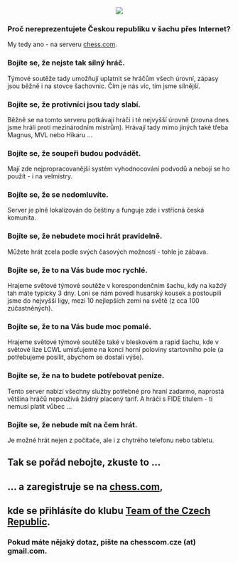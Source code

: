 <p align="center">
  <img src="https://avatars1.githubusercontent.com/u/40140224">
</p>

### Proč nereprezentujete Českou republiku v šachu přes Internet?

My tedy ano - na serveru [chess.com](https://chess.com/).

### Bojíte se, že nejste tak silný hráč.

Týmové soutěže tady umožňují uplatnit se hráčům všech úrovní, zápasy jsou běžně i na stovce šachovnic. Čím je nás víc, tím jsme silnější.

### Bojíte se, že protivníci jsou tady slabí.

Běžně se na tomto serveru potkávají hráči i té nejvyšší úrovně (zrovna dnes jsme hráli proti mezinárodním mistrům). Hrávají tady mimo jiných také třeba Magnus, MVL nebo Hikaru ...

### Bojíte se, že soupeři budou podvádět.

Mají zde nejpropracovanější systém vyhodnocování podvodů a nebojí se ho použít - i na velmistry.

### Bojíte se, že se nedomluvíte.

Server je plně lokalizován do češtiny a funguje zde i vstřícná česká komunita.

### Bojíte se, že nebudete moci hrát pravidelně.

Můžete hrát zcela podle svých časových možností - tohle je zábava.

### Bojíte se, že to na Vás bude moc rychlé.

Hrajeme světové týmové soutěže v korespondenčním šachu, kdy na každý tah máte typicky 3 dny. Loni se nám povedl husarský kousek a postoupili jsme do nejvyšší ligy, mezi 10 nejlepších zemí na světě (z cca 100 zúčastněných).

### Bojíte se, že to na Vás bude moc pomalé.

Hrajeme světové týmové soutěže také v bleskovém a rapid šachu, kde v světové lize LCWL umisťujeme na konci horní poloviny startovního pole (a potřebujeme posílit, abychom se dostali výše).

### Bojíte se, že na to budete potřebovat peníze.

Tento server nabízí všechny služby potřebné pro hraní zadarmo, naprostá většina hráčů nepoužívá žádný placený tarif. A hráči s FIDE titulem - ti nemusí platit vůbec ...

### Bojíte se, že nebude mít na čem hrát.

Je možné hrát nejen z počítače, ale i z chytrého telefonu nebo tabletu.

## Tak se pořád nebojte, zkuste to ...
## ... a zaregistruje se na [chess.com](https://chess.com/),
## kde se přihlásíte do klubu [Team of the Czech Republic](https://www.chess.com/club/team-of-the-czech-republic/).

### Pokud máte nějaký dotaz, pište na chesscom.cze (at) gmail.com.
